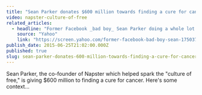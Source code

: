 ```yaml
---
title: "Sean Parker donates $600 million towards finding a cure for cancer"
video: napster-culture-of-free
related_articles:
  - headline: "Former Facebook _bad boy_ Sean Parker doing a whole lot of good"
    source: "Yahoo"
    link: "https://screen.yahoo.com/former-facebook-bad-boy-sean-175037815.html"
publish_date: 2015-06-25T21:02:00.000Z
published: true
slug: sean-parker-donates-600-million-towards-finding-a-cure-for-cancer
---
```

Sean Parker, the co-founder of Napster which helped spark the "culture of free," is giving $600 million to finding a cure for cancer. Here's some context...

